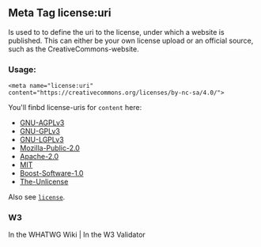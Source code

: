## Meta Tag license:uri
Is used to to define the uri to the license, under which a website is published. This can either be your own license upload or an official source, such as the CreativeCommons-website. 

### Usage: 

	<meta name="license:uri" content="https://creativecommons.org/licenses/by-nc-sa/4.0/">

You'll finbd license-uris for `content` here:
- [GNU-AGPLv3](https://choosealicense.com/licenses/agpl-3.0/)
- [GNU-GPLv3](https://choosealicense.com/licenses/gpl-3.0/)
- [GNU-LGPLv3](https://choosealicense.com/licenses/lgpl-3.0/)
- [Mozilla-Public-2.0](https://choosealicense.com/licenses/mpl-2.0/)
- [Apache-2.0](https://choosealicense.com/licenses/apache-2.0/)
- [MIT](https://choosealicense.com/licenses/mit/)
- [Boost-Software-1.0](https://choosealicense.com/licenses/bsl-1.0/)
- [The-Unlicense](https://choosealicense.com/licenses/unlicense/)

Also see [`license`](license).

### W3
<i class="fas fa-check"></i> In the WHATWG Wiki | <i class="fas fa-times"></i> In the W3 Validator